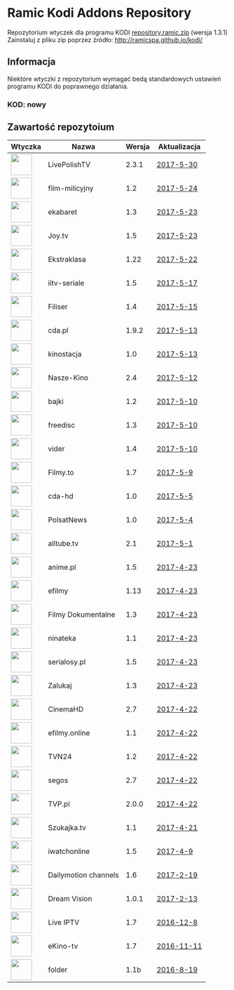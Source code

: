 # Ramic Kodi Addons Repository
Repozytorium wtyczek dla programu KODI
[repository.ramic.zip](https://github.com/ramicspa/kodi/raw/master/repository.ramic.zip) (wersja 1.3.1)
<br>Zainstaluj z pliku zip poprzez źródło: http://ramicspa.github.io/kodi/
## Informacja
Niektóre wtyczki z repozytorium wymagać bedą standardowych ustawień programu KODI do poprawnego działania.
### KOD: **nowy**
## Zawartość repozytoium
|Wtyczka|Nazwa|Wersja|Aktualizacja|
|---|---|---|---|
|<img src="https://raw.githubusercontent.com/ramicspa/kodi/master/zips/plugin.video.LivePolishTV/icon.png" width="48">|LivePolishTV|2.3.1|[2017-5-30](https://raw.githubusercontent.com/ramicspa/kodi/master/zips/plugin.video.LivePolishTV/changelog-2.3.1.txt)
|<img src="https://raw.githubusercontent.com/ramicspa/kodi/master/zips/plugin.video.filmmilicyjny/icon.png" width="48">|film-milicyjny|1.2|[2017-5-24](https://raw.githubusercontent.com/ramicspa/kodi/master/zips/plugin.video.filmmilicyjny/changelog-1.2.txt)
|<img src="https://raw.githubusercontent.com/ramicspa/kodi/master/zips/plugin.video.ekabaretpl/icon.png" width="48">|ekabaret|1.3|[2017-5-23](https://raw.githubusercontent.com/ramicspa/kodi/master/zips/plugin.video.ekabaretpl/changelog-1.3.txt)
|<img src="https://raw.githubusercontent.com/ramicspa/kodi/master/zips/plugin.video.kinoiseriale/icon.png" width="48">|Joy.tv|1.5|[2017-5-23](https://raw.githubusercontent.com/ramicspa/kodi/master/zips/plugin.video.kinoiseriale/changelog-1.5.txt)
|<img src="https://raw.githubusercontent.com/ramicspa/kodi/master/zips/plugin.video.ekstraklasa/icon.png" width="48">|Ekstraklasa|1.22|[2017-5-22](https://raw.githubusercontent.com/ramicspa/kodi/master/zips/plugin.video.ekstraklasa/changelog-1.22.txt)
|<img src="https://raw.githubusercontent.com/ramicspa/kodi/master/zips/plugin.video.iitv/icon.png" width="48">|iitv-seriale|1.5|[2017-5-17](https://raw.githubusercontent.com/ramicspa/kodi/master/zips/plugin.video.iitv/changelog-1.5.txt)
|<img src="https://raw.githubusercontent.com/ramicspa/kodi/master/zips/plugin.video.filisertv/icon.png" width="48">|Filiser|1.4|[2017-5-15](https://raw.githubusercontent.com/ramicspa/kodi/master/zips/plugin.video.filisertv/changelog-1.4.txt)
|<img src="https://raw.githubusercontent.com/ramicspa/kodi/master/zips/plugin.video.cdapl/icon.png" width="48">|cda.pl|1.9.2|[2017-5-13](https://raw.githubusercontent.com/ramicspa/kodi/master/zips/plugin.video.cdapl/changelog-1.9.2.txt)
|<img src="https://raw.githubusercontent.com/ramicspa/kodi/master/zips/plugin.video.kinostacja/icon.png" width="48">|kinostacja|1.0|[2017-5-13](https://raw.githubusercontent.com/ramicspa/kodi/master/zips/plugin.video.kinostacja/changelog-1.0.txt)
|<img src="https://raw.githubusercontent.com/ramicspa/kodi/master/zips/plugin.video.naszekino/icon.png" width="48">|Nasze-Kino|2.4|[2017-5-12](https://raw.githubusercontent.com/ramicspa/kodi/master/zips/plugin.video.naszekino/changelog-2.4.txt)
|<img src="https://raw.githubusercontent.com/ramicspa/kodi/master/zips/plugin.video.bajkionline/icon.png" width="48">|bajki|1.2|[2017-5-10](https://raw.githubusercontent.com/ramicspa/kodi/master/zips/plugin.video.bajkionline/changelog-1.2.txt)
|<img src="https://raw.githubusercontent.com/ramicspa/kodi/master/zips/plugin.video.freedisc.pl/icon.png" width="48">|freedisc|1.3|[2017-5-10](https://raw.githubusercontent.com/ramicspa/kodi/master/zips/plugin.video.freedisc.pl/changelog-1.3.txt)
|<img src="https://raw.githubusercontent.com/ramicspa/kodi/master/zips/plugin.video.viderpl/icon.png" width="48">|vider|1.4|[2017-5-10](https://raw.githubusercontent.com/ramicspa/kodi/master/zips/plugin.video.viderpl/changelog-1.4.txt)
|<img src="https://raw.githubusercontent.com/ramicspa/kodi/master/zips/plugin.video.filmyto/icon.png" width="48">|Filmy.to|1.7|[2017-5-9](https://raw.githubusercontent.com/ramicspa/kodi/master/zips/plugin.video.filmyto/changelog-1.7.txt)
|<img src="https://raw.githubusercontent.com/ramicspa/kodi/master/zips/plugin.video.cdahd/icon.png" width="48">|cda-hd|1.0|[2017-5-5](https://raw.githubusercontent.com/ramicspa/kodi/master/zips/plugin.video.cdahd/changelog-1.0.txt)
|<img src="https://raw.githubusercontent.com/ramicspa/kodi/master/zips/plugin.video.ramicpolsat/icon.png" width="48">|PolsatNews|1.0|[2017-5-4](https://raw.githubusercontent.com/ramicspa/kodi/master/zips/plugin.video.ramicpolsat/changelog-1.0.txt)
|<img src="https://raw.githubusercontent.com/ramicspa/kodi/master/zips/plugin.video.alltube.tv/icon.png" width="48">|alltube.tv|2.1|[2017-5-1](https://raw.githubusercontent.com/ramicspa/kodi/master/zips/plugin.video.alltube.tv/changelog-2.1.txt)
|<img src="https://raw.githubusercontent.com/ramicspa/kodi/master/zips/plugin.video.anime.pl/icon.png" width="48">|anime.pl|1.5|[2017-4-23](https://raw.githubusercontent.com/ramicspa/kodi/master/zips/plugin.video.anime.pl/changelog-1.5.txt)
|<img src="https://raw.githubusercontent.com/ramicspa/kodi/master/zips/plugin.video.efilmy/icon.png" width="48">|efilmy|1.13|[2017-4-23](https://raw.githubusercontent.com/ramicspa/kodi/master/zips/plugin.video.efilmy/changelog-1.13.txt)
|<img src="https://raw.githubusercontent.com/ramicspa/kodi/master/zips/plugin.video.filmydokumentalne/icon.png" width="48">|Filmy Dokumentalne|1.3|[2017-4-23](https://raw.githubusercontent.com/ramicspa/kodi/master/zips/plugin.video.filmydokumentalne/changelog-1.3.txt)
|<img src="https://raw.githubusercontent.com/ramicspa/kodi/master/zips/plugin.video.ninateka/icon.png" width="48">|ninateka|1.1|[2017-4-23](https://raw.githubusercontent.com/ramicspa/kodi/master/zips/plugin.video.ninateka/changelog-1.1.txt)
|<img src="https://raw.githubusercontent.com/ramicspa/kodi/master/zips/plugin.video.serialosypl/icon.png" width="48">|serialosy.pl|1.5|[2017-4-23](https://raw.githubusercontent.com/ramicspa/kodi/master/zips/plugin.video.serialosypl/changelog-1.5.txt)
|<img src="https://raw.githubusercontent.com/ramicspa/kodi/master/zips/plugin.video.zalukajcom/icon.png" width="48">|Zalukaj|1.3|[2017-4-23](https://raw.githubusercontent.com/ramicspa/kodi/master/zips/plugin.video.zalukajcom/changelog-1.3.txt)
|<img src="https://raw.githubusercontent.com/ramicspa/kodi/master/zips/plugin.video.CinemaHD/icon.png" width="48">|CinemaHD|2.7|[2017-4-22](https://raw.githubusercontent.com/ramicspa/kodi/master/zips/plugin.video.CinemaHD/changelog-2.7.txt)
|<img src="https://raw.githubusercontent.com/ramicspa/kodi/master/zips/plugin.video.efilmy.online/icon.png" width="48">|efilmy.online|1.1|[2017-4-22](https://raw.githubusercontent.com/ramicspa/kodi/master/zips/plugin.video.efilmy.online/changelog-1.1.txt)
|<img src="https://raw.githubusercontent.com/ramicspa/kodi/master/zips/plugin.video.ramictvn24/icon.png" width="48">|TVN24|1.2|[2017-4-22](https://raw.githubusercontent.com/ramicspa/kodi/master/zips/plugin.video.ramictvn24/changelog-1.2.txt)
|<img src="https://raw.githubusercontent.com/ramicspa/kodi/master/zips/plugin.video.segos/icon.png" width="48">|segos|2.7|[2017-4-22](https://raw.githubusercontent.com/ramicspa/kodi/master/zips/plugin.video.segos/changelog-2.7.txt)
|<img src="https://raw.githubusercontent.com/ramicspa/kodi/master/zips/plugin.video.TVP.pl/icon.png" width="48">|TVP.pl|2.0.0|[2017-4-22](https://raw.githubusercontent.com/ramicspa/kodi/master/zips/plugin.video.TVP.pl/changelog-2.0.0.txt)
|<img src="https://raw.githubusercontent.com/ramicspa/kodi/master/zips/plugin.video.szukajkatv/icon.png" width="48">|Szukajka.tv|1.1|[2017-4-21](https://raw.githubusercontent.com/ramicspa/kodi/master/zips/plugin.video.szukajkatv/changelog-1.1.txt)
|<img src="https://raw.githubusercontent.com/ramicspa/kodi/master/zips/plugin.video.iwatchonline/icon.png" width="48">|iwatchonline|1.5|[2017-4-9](https://raw.githubusercontent.com/ramicspa/kodi/master/zips/plugin.video.iwatchonline/changelog-1.5.txt)
|<img src="https://raw.githubusercontent.com/ramicspa/kodi/master/zips/plugin.video.dmchannels/icon.png" width="48">|Dailymotion channels|1.6|[2017-2-19](https://raw.githubusercontent.com/ramicspa/kodi/master/zips/plugin.video.dmchannels/changelog-1.6.txt)
|<img src="https://raw.githubusercontent.com/ramicspa/kodi/master/zips/plugin.video.dreamvision/icon.png" width="48">|Dream Vision|1.0.1|[2017-2-13](https://raw.githubusercontent.com/ramicspa/kodi/master/zips/plugin.video.dreamvision/changelog-1.0.1.txt)
|<img src="https://raw.githubusercontent.com/ramicspa/kodi/master/zips/plugin.video.LiveIPTV/icon.png" width="48">|Live IPTV|1.7|[2016-12-8](https://raw.githubusercontent.com/ramicspa/kodi/master/zips/plugin.video.LiveIPTV/changelog-1.7.txt)
|<img src="https://raw.githubusercontent.com/ramicspa/kodi/master/zips/plugin.video.ekinotv/icon.png" width="48">|eKino-tv|1.7|[2016-11-11](https://raw.githubusercontent.com/ramicspa/kodi/master/zips/plugin.video.ekinotv/changelog-1.7.txt)
|<img src="https://raw.githubusercontent.com/ramicspa/kodi/master/zips/plugin.video.folderramic/icon.png" width="48">|folder|1.1b|[2016-8-19](https://raw.githubusercontent.com/ramicspa/kodi/master/zips/plugin.video.folderramic/changelog-1.1b.txt)